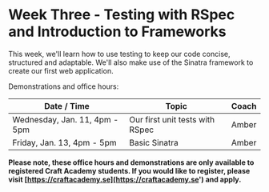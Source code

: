 # Week Three - Testing with RSpec and Introduction to Frameworks

This week, we'll learn how to use testing to keep our code concise, structured and adaptable. We'll also make use of the Sinatra framework to create our first web application.

Demonstrations and office hours:

| Date / Time | Topic | Coach |
| -- | -- | -- |
| Wednesday, Jan. 11, 4pm - 5pm | Our first unit tests with RSpec | Amber |
| Friday, Jan. 13, 4pm - 5pm | Basic Sinatra | Amber |

**Please note, these office hours and demonstrations are only available to registered Craft Academy students. If you would like to register, please visit [https://craftacademy.se](https://craftacademy.se') and apply.**